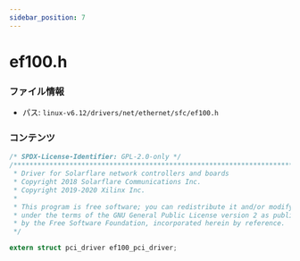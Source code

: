 ```yaml
---
sidebar_position: 7
---
```

# ef100.h

### ファイル情報

- パス: `linux-v6.12/drivers/net/ethernet/sfc/ef100.h`

### コンテンツ

```h
/* SPDX-License-Identifier: GPL-2.0-only */
/****************************************************************************
 * Driver for Solarflare network controllers and boards
 * Copyright 2018 Solarflare Communications Inc.
 * Copyright 2019-2020 Xilinx Inc.
 *
 * This program is free software; you can redistribute it and/or modify it
 * under the terms of the GNU General Public License version 2 as published
 * by the Free Software Foundation, incorporated herein by reference.
 */

extern struct pci_driver ef100_pci_driver;

```
